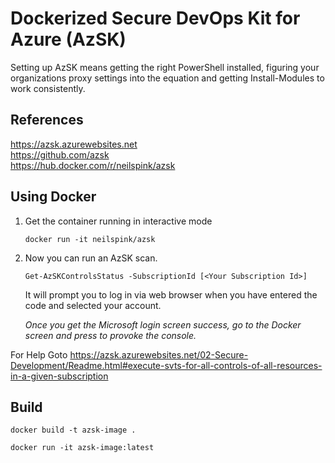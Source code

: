 # Dockerized Secure DevOps Kit for Azure (AzSK)

Setting up AzSK means getting the right PowerShell installed, figuring your organizations proxy settings into the equation and getting Install-Modules to work consistently.

## References

https://azsk.azurewebsites.net  
https://github.com/azsk  
https://hub.docker.com/r/neilspink/azsk

## Using Docker

1. Get the container running in interactive mode
    ```
    docker run -it neilspink/azsk
    ```

2. Now you can run an AzSK scan.
    ```
    Get-AzSKControlsStatus -SubscriptionId [<Your Subscription Id>]
    ```

    It will prompt you to log in via web browser when you have entered the code and selected your account.

    *Once you get the Microsoft login screen success, go to the Docker screen and press <Enter> to provoke the console.*

For Help Goto https://azsk.azurewebsites.net/02-Secure-Development/Readme.html#execute-svts-for-all-controls-of-all-resources-in-a-given-subscription

## Build

```
docker build -t azsk-image .

docker run -it azsk-image:latest
```
